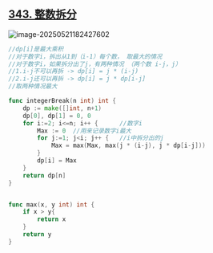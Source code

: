 ## [343. 整数拆分 ](https://leetcode.cn/problems/integer-break/)

![image-20250521182427602](https://ting2.oss-cn-beijing.aliyuncs.com/picture/202505211824840.png)

```go
//dp[i]是最大乘积
//对于数字i，拆出从1到（i-1）每个数， 取最大的情况
//对于数字i，如果拆分出了j，有两种情况 （两个数 i-j，j）
//1.i-j不可以再拆 -> dp[i] = j * (i-j)
//2.i-j还可以再拆 -> dp[i] = j * dp[i-j]
//取两种情况最大

func integerBreak(n int) int {
    dp := make([]int, n+1)
    dp[0], dp[1] = 0, 0
    for i:=2; i<=n; i++ {      //数字i
        Max := 0  //用来记录数字i最大
        for j:=1; j<i; j++ {   //i中拆分出的j
            Max = max(Max, max(j * (i-j), j * dp[i-j]))
        }
        dp[i] = Max
    }
    return dp[n]
}


func max(x, y int) int {
    if x > y{
        return x
    }
    return y
}
```

